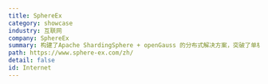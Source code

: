 ```yaml
---
title: SphereEx
category: showcase
industry: 互联网
company: SphereEx
summary: 构建了Apache ShardingSphere + openGauss 的分布式解决方案，突破了单机性能瓶颈，使用 16 台服务器在超过 1 小时的测试中，得到了平均超过 1000 万 tpmC 的结果。部署openGauss服务器节点数为11~20个。
path: https://www.sphere-ex.com/zh/
detail: false
id: Internet
---
```

